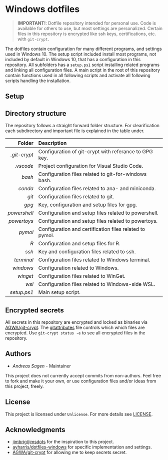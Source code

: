# Windows dotfiles

> **IMPORTANT!**: Dotfile repository intended for personal use. Code is available for others to use, but most settings are personalized. Certain files in this repository is encrypted like ssh keys, certifications, etc. with `git-crypt`.

The dotfiles contain configuration for many different programs, and settings used in Windows 10. The setup script included install most programs, not included by default in Windows 10, that has a configuration in this repository. All subfolders has a `setup.ps1` script installing related programs and linking all configuration files. A main script in the root of this repository contain functions used in all following scripts and activate all following scripts handling the installation.

## Setup

## Directory structure

The repository follows a straight forward folder structure. For clearification each subdirectory and important file is explained in the table under.

|       Folder | Description                                             |
| -----------: | :------------------------------------------------------ |
| _.git-crypt_ | Configuration of git-crypt with referance to GPG key.   |
|    _.vscode_ | Project configuration for Visual Studio Code.           |
|       _bash_ | Configuration files related to git-for-windows bash.    |
|      _conda_ | Configuration files related to ana- and miniconda.      |
|        _git_ | Configuration files related to git.                     |
|        _gpg_ | Key, configuration and setup files for gpg.             |
| _powershell_ | Configuration and setup files related to powershell.    |
|  _powertoys_ | Configuration and setup files related to powertoys.     |
|      _pymol_ | Configuration and certification files related to pymol. |
|          _R_ | Configuration and setup files for R.                    |
|        _ssh_ | Key and configuration files related to ssh.             |
|   _terminal_ | Configuration files related to Windows terminal.        |
|    _windows_ | Configuration related to Windows.                       |
|     _winget_ | Configuration files related to WinGet.                  |
|        _wsl_ | Configuration files related to Windows-side WSL.        |
|  _setup.ps1_ | Main setup script.                                      |

## Encrypted secrets

All secrets in this repository are encrypted and locked as binaries via [AGWA/git-crypt](https://github.com/AGWA/git-crypt). The [gitattributes](.gitattributes) file controls which which files are encrypted. Use `git-crypt status -e` to see all encrypted files in the repository.

## Authors

- _Andreas Sagen_ - Maintainer

This project does not currently accept commits from non-authors. Feel free to fork and make it your own, or use configuration files and/or ideas from this project, freely.

## License

This project is licensed under `Unlicense`. For more details see [LICENSE](LICENSE).

## Acknowledgments

- [jimbrig/jimsdots](https://github.com/jimbrig/jimsdots) for the inspiration to this project.
- [ayharris/dotfiles-windows](https://github.com/jayharris/dotfiles-windows) for specific implementation and settings.
- [AGWA/git-crypt](https://github.com/AGWA/git-crypt) for allowing me to keep secrets secret.
